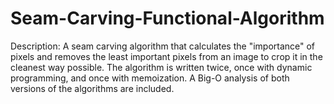 # Seam-Carving-Functional-Algorithm
Description: A seam carving algorithm that calculates the "importance" of pixels and removes the least important pixels from an image to crop it in the cleanest way possible. The algorithm is written twice, once with dynamic programming, and once with memoization. A Big-O analysis of both versions of the algorithms are included.
